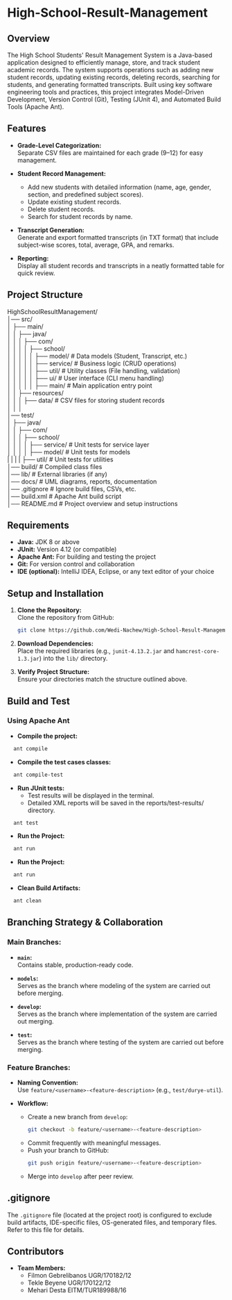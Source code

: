 # High-School-Result-Management

## Overview

The High School Students' Result Management System is a Java-based application designed to efficiently manage, store, and track student academic records. The system supports operations such as adding new student records, updating existing records, deleting records, searching for students, and generating formatted transcripts. Built using key software engineering tools and practices, this project integrates Model-Driven Development, Version Control (Git), Testing (JUnit 4), and Automated Build Tools (Apache Ant).

## Features

- **Grade-Level Categorization:**  
  Separate CSV files are maintained for each grade (9–12) for easy management.

- **Student Record Management:**  
  - Add new students with detailed information (name, age, gender, section, and predefined subject scores).  
  - Update existing student records.  
  - Delete student records.  
  - Search for student records by name.

- **Transcript Generation:**  
  Generate and export formatted transcripts (in TXT format) that include subject-wise scores, total, average, GPA, and remarks.

- **Reporting:**  
  Display all student records and transcripts in a neatly formatted table for quick review.

## Project Structure

HighSchoolResultManagement/  
│── src/  
│   ├── main/  
│   │   ├── java/  
│   │   │   ├── com/  
│   │   │   │   ├── school/  
│   │   │   │   │   ├── model/               # Data models (Student, Transcript, etc.)  
│   │   │   │   │   ├── service/             # Business logic (CRUD operations)  
│   │   │   │   │   ├── util/                # Utility classes (File handling, validation)  
│   │   │   │   │   ├── ui/                  # User interface (CLI menu handling)  
│   │   │   │   │   ├── main/                # Main application entry point  
│   │   ├── resources/  
│   │   │   ├── data/                        # CSV files for storing student records  
│   │   │    
│── test/  
│   ├── java/  
│   │   ├── com/  
│   │   │   ├── school/  
│   │   │   │   ├── service/                 # Unit tests for service layer  
│   │   │   │   ├── model/                   # Unit tests for models  
|   |   |   |   ├── util/                    # Unit tests for utilities  
│── build/                                   # Compiled class files  
│── lib/                                     # External libraries (if any)  
│── docs/                                    # UML diagrams, reports, documentation  
│── .gitignore                               # Ignore build files, CSVs, etc.  
│── build.xml                                # Apache Ant build script  
│── README.md                                # Project overview and setup instructions  

## Requirements

- **Java:** JDK 8 or above  
- **JUnit:** Version 4.12 (or compatible)  
- **Apache Ant:** For building and testing the project  
- **Git:** For version control and collaboration  
- **IDE (optional):** IntelliJ IDEA, Eclipse, or any text editor of your choice

## Setup and Installation

1. **Clone the Repository:**  
   Clone the repository from GitHub:
   ```bash
   git clone https://github.com/Wedi-Nachew/High-School-Result-Management.git
   ```
2. **Download Dependencies:**  
   Place the required libraries (e.g., `junit-4.13.2.jar` and `hamcrest-core-1.3.jar`) into the `lib/` directory.

3. **Verify Project Structure:**  
   Ensure your directories match the structure outlined above.

## Build and Test

### Using Apache Ant
- **Compile the project:** 
```bash
  ant compile
```
- **Compile the test cases classes:** 
```bash
  ant compile-test
```
- **Run JUnit tests:** 
    - Test results will be displayed in the terminal.
    - Detailed XML reports will be saved in the reports/test-results/ directory.
```bash
  ant test
```
- **Run the Project:** 
```bash
  ant run
```
- **Run the Project:** 
```bash
  ant run
```
- **Clean Build Artifacts:** 
```bash
  ant clean
```

## Branching Strategy & Collaboration

### **Main Branches:**

- **`main`:**  
  Contains stable, production-ready code.

- **`models`:**  
  Serves as the branch where modeling of the system are carried out before merging.

- **`develop`:**  
  Serves as the branch where implementation of the system are carried out merging.

- **`test`:**  
  Serves as the branch where testing of the system are carried out before merging.

### **Feature Branches:**

- **Naming Convention:**  
  Use `feature/<username>-<feature-description>` (e.g., `test/durye-util`).

- **Workflow:**  
  - Create a new branch from `develop`:
    ```bash
    git checkout -b feature/<username>-<feature-description>
    ```
  - Commit frequently with meaningful messages.
  - Push your branch to GitHub:
    ```bash
    git push origin feature/<username>-<feature-description>
    ```
  - Merge into `develop` after peer review.

## .gitignore

The `.gitignore` file (located at the project root) is configured to exclude build artifacts, IDE-specific files, OS-generated files, and temporary files. Refer to this file for details.

## Contributors

- **Team Members:** 
  - Filmon Gebrelibanos     UGR/170182/12
  - Tekle Beyene            UGR/170122/12
  - Mehari Desta            EITM/TUR189988/16


